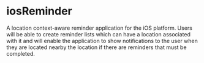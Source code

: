 # iosReminder
A location context-aware reminder application for the iOS platform. Users will be able to create reminder lists which can have a location associated with it and will enable the application to show notifications to the user when they are located nearby the location if there are reminders that must be completed.
